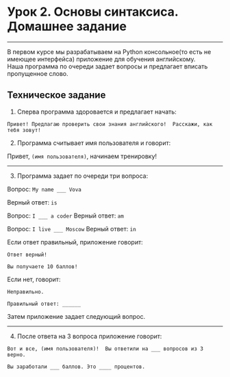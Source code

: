 # Урок 2. Основы синтаксиса. Домашнее задание <br>

---
В первом курсе мы разрабатываем на Python консольное(то есть не имеющее интерфейса) приложение для обучения английскому. <br> 
Наша программа по очереди задает вопросы и предлагает вписать пропущенное слово. <br>


## Техническое задание

1. Сперва программа здоровается и предлагает начать:

`Привет! Предлагаю проверить свои знания английского! 
 Расскажи, как тебя зовут!`

2. Программа считывает имя пользователя и говорит:

Привет, `(имя пользователя)`, начинаем тренировку!

---

3. Программа задает по очереди три вопроса: 

Вопрос: `My name ___ Vova`

Верный ответ: `is`

Вопрос: `I ___ a coder`
Верный ответ: `am`

Вопрос: `I live ___ Moscow`
Верный ответ: `in`

Если ответ правильный, приложение говорит: 

`Ответ верный!` 

`Вы получаете 10 баллов!`

Если нет, говорит: 

`Неправильно.` 

`Правильный ответ: ______`

Затем приложение задает следующий вопрос.

---

4. После ответа на 3 вопроса приложение говорит:

`Вот и все, (имя пользователя)! 
 Вы ответили на ___ вопросов из 3 верно.`

`Вы заработали ___ баллов.
 Это ____ процентов.`